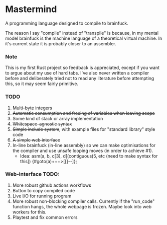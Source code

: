# Mastermind

A programming language designed to compile to brainfuck.

The reason I say "compile" instead of "transpile" is because, in my mental model brainfuck is the machine language of a theoretical virtual machine. In it's current state it is probably closer to an assembler.

### Note

This is my first Rust project so feedback is appreciated, except if you want to argue about my use of hard tabs.
I've also never written a compiler before and deliberately tried not to read any literature before attempting this, so it may seem fairly primitive.

### TODO

1. Multi-byte integers
2. ~~Automatic consumption and freeing of variables when leaving scope~~
3. Some kind of stack or array implementation
4. ~~Whitespace-agnostic syntax~~
5. ~~Simple include system~~, with example files for "standard library" style code
6. ~~A simple web interface~~
7. In-line brainfuck (in-line assembly) so we can make optimisations for the compiler and use unsafe looping moves (in order to achieve #1).
   - Idea: asm(a, b, c[3], d[(contiguous)5, etc (need to make syntax for this]) {#goto(a)+++>[[]--]};

### Web-interface TODO:

1. More robust github actions workflows
1. Button to copy compiled code
1. Live I/O for running program
1. More robust non-blocking compiler calls. Currently if the "run_code" function hangs, the whole webpage is frozen. Maybe look into web workers for this.
1. Playtest and fix common errors
